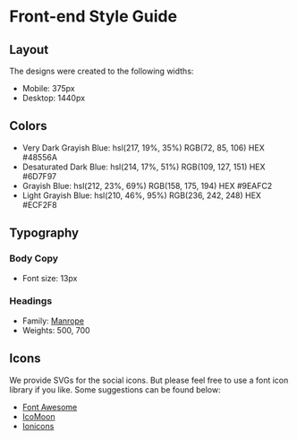 # Front-end Style Guide

## Layout

The designs were created to the following widths:

- Mobile: 375px
- Desktop: 1440px

## Colors

- Very Dark Grayish Blue: hsl(217, 19%, 35%)
  RGB(72, 85, 106)
  HEX #48556A
- Desaturated Dark Blue: hsl(214, 17%, 51%)
  RGB(109, 127, 151)
  HEX #6D7F97
- Grayish Blue: hsl(212, 23%, 69%)
  RGB(158, 175, 194)
  HEX #9EAFC2
- Light Grayish Blue: hsl(210, 46%, 95%)
  RGB(236, 242, 248)
  HEX #ECF2F8

## Typography

### Body Copy

- Font size: 13px

### Headings

- Family: [Manrope](https://fonts.google.com/specimen/Manrope)
- Weights: 500, 700

## Icons

We provide SVGs for the social icons. But please feel free to use a font icon library if you like. Some suggestions can be found below:

- [Font Awesome](https://fontawesome.com)
- [IcoMoon](https://icomoon.io)
- [Ionicons](https://ionicons.com)
